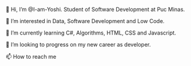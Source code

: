 👋 Hi, I’m @I-am-Yoshi. Student of Software Development at Puc Minas.

👀 I’m interested in Data, Software Development and Low Code.

🌱 I’m currently learning C#, Algorithms, HTML, CSS and Javascript.

💞️ I’m looking to progress on my new career as developer.

📫 How to reach me
